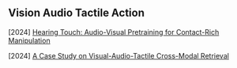 ## Vision Audio Tactile Action

[2024] [Hearing Touch: Audio-Visual Pretraining for Contact-Rich Manipulation](https://arxiv.org/abs/2405.08576)

[2024] [A Case Study on Visual-Audio-Tactile Cross-Modal Retrieval](https://arxiv.org/abs/2407.20709)